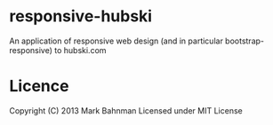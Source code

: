 responsive-hubski
=================

An application of responsive web design (and in particular bootstrap-responsive) to hubski.com

Licence
=======

Copyright (C) 2013 Mark Bahnman
Licensed under MIT License 